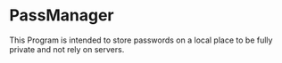 # PassManager
This Program is intended to store passwords on a local place to be fully private and not rely on servers.
